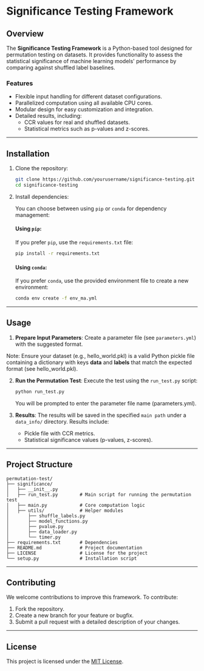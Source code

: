 # Significance Testing Framework

## Overview

The **Significance Testing Framework** is a Python-based tool designed for permutation testing on datasets. It provides functionality to assess the statistical significance of machine learning models' performance by comparing against shuffled label baselines.

### Features
- Flexible input handling for different dataset configurations.
- Parallelized computation using all available CPU cores.
- Modular design for easy customization and integration.
- Detailed results, including:
  - CCR values for real and shuffled datasets.
  - Statistical metrics such as p-values and z-scores.

---

## Installation

1. Clone the repository:
   ```bash
   git clone https://github.com/yourusername/significance-testing.git
   cd significance-testing
   ```

2. Install dependencies:
   
   You can choose between using `pip` or `conda` for dependency management:

   #### Using `pip`:
   If you prefer `pip`, use the `requirements.txt` file:
   ```bash
   pip install -r requirements.txt
   ```

   #### Using `conda`:
   If you prefer `conda`, use the provided environment file to create a new environment:
   ```bash
   conda env create -f env_ma.yml

---

## Usage

1. **Prepare Input Parameters**:
   Create a parameter file (see `parameters.yml`) with the suggested format.

Note: Ensure your dataset (e.g., hello_world.pkl) is a valid Python pickle file containing a dictionary with keys **data** and **labels** that match the expected format (see hello_world.pkl).

2. **Run the Permutation Test**:
   Execute the test using the `run_test.py` script:
   ```bash
   python run_test.py
   ```
   You will be prompted to enter the parameter file name (parameters.yml).

3. **Results**:
   The results will be saved in the specified `main path` under a `data_info/` directory. Results include:
   - Pickle file with CCR metrics.
   - Statistical significance values (p-values, z-scores).

---

## Project Structure

```
permutation-test/
├── significance/
│   ├── __init__.py
│   ├── run_test.py        # Main script for running the permutation test
│   ├── main.py            # Core computation logic
│   ├── utils/             # Helper modules
│       ├── shuffle_labels.py
│       ├── model_functions.py
│       ├── pvalue.py
│       ├── data_loader.py
│       └── timer.py
├── requirements.txt       # Dependencies
├── README.md              # Project documentation
├── LICENSE                # License for the project
└── setup.py               # Installation script
```

---

## Contributing

We welcome contributions to improve this framework. To contribute:

1. Fork the repository.
2. Create a new branch for your feature or bugfix.
3. Submit a pull request with a detailed description of your changes.

---

## License

This project is licensed under the [MIT License](LICENSE).
